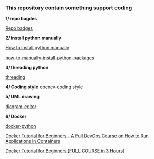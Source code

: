 ### This repository contain something support coding

**1/ repo bagdes**

[Repo badges](https://shields.io/)

**2/ install python manually**

[How to install python manually](https://www.activestate.com/resources/quick-reads/python-package-installation-on-windows/#python-installation-requirements)

[how-to-manually-install-python-packages](https://www.activestate.com/resources/quick-reads/how-to-manually-install-python-packages/)

**3/ threading python**

[threading](https://realpython.com/intro-to-python-threading/)

**4/ Coding style**
[opencv-coding style](https://github.com/opencv/opencv/wiki/Coding_Style_Guide)

**5/ UML drawing**

[diagram-editor](https://www.diagrameditor.com/)

**6/ Docker**

[docker-python](https://www.youtube.com/watch?v=bi0cKgmRuiA&list=PLsM05n4rlXWTamBIPSom7mQVA-xooDkxw)

[Docker Tutorial for Beginners - A Full DevOps Course on How to Run Applications in Containers](https://www.youtube.com/watch?v=fqMOX6JJhGo&list=PLsM05n4rlXWTamBIPSom7mQVA-xooDkxw)

[Docker Tutorial for Beginners [FULL COURSE in 3 Hours]](https://www.youtube.com/watch?v=3c-iBn73dDE&list=PLsM05n4rlXWTamBIPSom7mQVA-xooDkxw)
